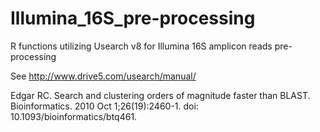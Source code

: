 # Illumina_16S_pre-processing
R functions utilizing Usearch v8 for Illumina 16S amplicon reads pre-processing

See http://www.drive5.com/usearch/manual/

Edgar RC. Search and clustering orders of magnitude faster than BLAST. Bioinformatics. 2010 Oct 1;26(19):2460-1. doi: 10.1093/bioinformatics/btq461.


